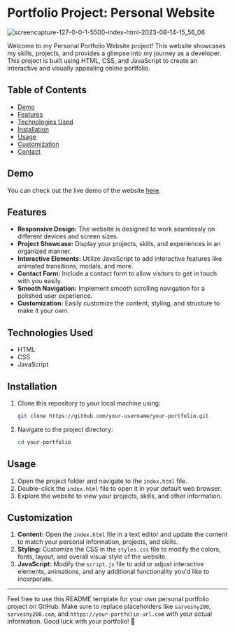 # Portfolio Project: Personal Website

![screencapture-127-0-0-1-5500-index-html-2023-08-14-15_56_06](https://github.com/sarveshy200/My-Portfolio/assets/105293807/9f513fe8-fccf-4e95-ba12-3e975a31044f)

Welcome to my Personal Portfolio Website project! This website showcases my skills, projects, and provides a glimpse into my journey as a developer. This project is built using HTML, CSS, and JavaScript to create an interactive and visually appealing online portfolio.

## Table of Contents

- [Demo](#demo)
- [Features](#features)
- [Technologies Used](#technologies-used)
- [Installation](#installation)
- [Usage](#usage)
- [Customization](#customization)
- [Contact](#contact)

## Demo

You can check out the live demo of the website [here](https://your-portfolio-url.co).

## Features

- **Responsive Design:** The website is designed to work seamlessly on different devices and screen sizes.
- **Project Showcase:** Display your projects, skills, and experiences in an organized manner.
- **Interactive Elements:** Utilize JavaScript to add interactive features like animated transitions, modals, and more.
- **Contact Form:** Include a contact form to allow visitors to get in touch with you easily.
- **Smooth Navigation:** Implement smooth scrolling navigation for a polished user experience.
- **Customization:** Easily customize the content, styling, and structure to make it your own.

## Technologies Used

- HTML
- CSS
- JavaScript

## Installation

1. Clone this repository to your local machine using:

   ```bash
   git clone https://github.com/your-username/your-portfolio.git
   ```

2. Navigate to the project directory:

   ```bash
   cd your-portfolio
   ```

## Usage

1. Open the project folder and navigate to the `index.html` file.
2. Double-click the `index.html` file to open it in your default web browser.
3. Explore the website to view your projects, skills, and other information.

## Customization

1. **Content:** Open the `index.html` file in a text editor and update the content to match your personal information, projects, and skills.
2. **Styling:** Customize the CSS in the `styles.css` file to modify the colors, fonts, layout, and overall visual style of the website.
3. **JavaScript:** Modify the `script.js` file to add or adjust interactive elements, animations, and any additional functionality you'd like to incorporate.

---

Feel free to use this README template for your own personal portfolio project on GitHub. Make sure to replace placeholders like `sarveshy200`, `sarveshy200.com`, and `https://your-portfolio-url.com` with your actual information. Good luck with your portfolio! 🚀
